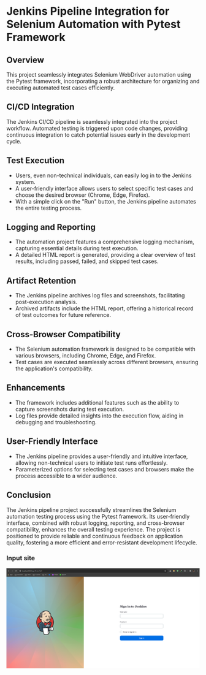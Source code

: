 # Jenkins Pipeline Integration for Selenium Automation with Pytest Framework

## Overview

This project seamlessly integrates Selenium WebDriver automation using the Pytest framework, incorporating a robust architecture for organizing and executing automated test cases efficiently.

## CI/CD Integration

The Jenkins CI/CD pipeline is seamlessly integrated into the project workflow. Automated testing is triggered upon code changes, providing continuous integration to catch potential issues early in the development cycle.

## Test Execution

- Users, even non-technical individuals, can easily log in to the Jenkins system.
- A user-friendly interface allows users to select specific test cases and choose the desired browser (Chrome, Edge, Firefox).
- With a simple click on the "Run" button, the Jenkins pipeline automates the entire testing process.

## Logging and Reporting

- The automation project features a comprehensive logging mechanism, capturing essential details during test execution.
- A detailed HTML report is generated, providing a clear overview of test results, including passed, failed, and skipped test cases.

## Artifact Retention

- The Jenkins pipeline archives log files and screenshots, facilitating post-execution analysis.
- Archived artifacts include the HTML report, offering a historical record of test outcomes for future reference.

## Cross-Browser Compatibility

- The Selenium automation framework is designed to be compatible with various browsers, including Chrome, Edge, and Firefox.
- Test cases are executed seamlessly across different browsers, ensuring the application's compatibility.

## Enhancements

- The framework includes additional features such as the ability to capture screenshots during test execution.
- Log files provide detailed insights into the execution flow, aiding in debugging and troubleshooting.

## User-Friendly Interface

- The Jenkins pipeline provides a user-friendly and intuitive interface, allowing non-technical users to initiate test runs effortlessly.
- Parameterized options for selecting test cases and browsers make the process accessible to a wider audience.

## Conclusion

The Jenkins pipeline project successfully streamlines the Selenium automation testing process using the Pytest framework. Its user-friendly interface, combined with robust logging, reporting, and cross-browser compatibility, enhances the overall testing experience. The project is positioned to provide reliable and continuous feedback on application quality, fostering a more efficient and error-resistant development lifecycle.
### Input site
![](Jenkins.png)
